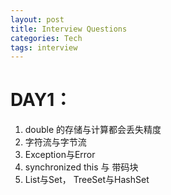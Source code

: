 ```yaml
---
layout: post
title: Interview Questions
categories: Tech
tags: interview
---
```


DAY1：
===

1. double 的存储与计算都会丢失精度
2. 字符流与字节流
3. Exception与Error
4. synchronized this 与 带码块
5. List与Set， TreeSet与HashSet
